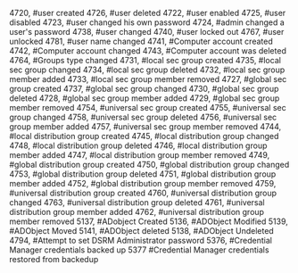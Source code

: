 4720, #user created
4726, #user deleted
4722, #user enabled
4725, #user disabled
4723, #user changed his own password
4724, #admin changed a user's password
4738, #user changed
4740, #user locked out
4767, #user unlocked
4781, #user name changed
4741, #Computer account created
4742, #Computer account changed
4743, #Computer account was deleted
4764, #Groups type changed
4731, #local sec group created
4735, #local sec group changed
4734, #local sec group deleted
4732, #local sec group member added
4733, #local sec group member removed
4727, #global sec group created
4737, #global sec group changed
4730, #global sec group deleted
4728, #global sec group member added
4729, #global sec group member removed
4754, #universal sec group created
4755, #universal sec group changed
4758, #universal sec group deleted
4756, #universal sec group member added
4757, #universal sec group member removed
4744, #local distribution group created
4745, #local distribution group changed
4748, #local distribution group deleted
4746, #local distribution group member added
4747, #local distribution group member removed
4749, #global distribution group created
4750, #global distribution group changed
4753, #global distribution group deleted
4751, #global distribution group member added
4752, #global distribution group member removed
4759, #universal distribution group created
4760, #universal distribution group changed
4763, #universal distribution group deleted
4761, #universal distribution group member added
4762, #universal distribution group member removed
5137, #ADobject Created
5136, #ADObject Modified
5139, #ADObject Moved
5141, #ADObject deleted
5138, #ADObject Undeleted
4794, #Attempt to set DSRM Administrator password
5376, #Credential Manager credentials backed up
5377  #Credential Manager credentials restored from backedup